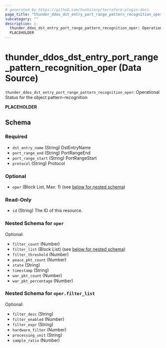 ```yaml
---
# generated by https://github.com/hashicorp/terraform-plugin-docs
page_title: "thunder_ddos_dst_entry_port_range_pattern_recognition_oper Data Source - terraform-provider-thunder"
subcategory: ""
description: |-
  thunder_ddos_dst_entry_port_range_pattern_recognition_oper: Operational Status for the object pattern-recognition
  PLACEHOLDER
---
```


# thunder_ddos_dst_entry_port_range_pattern_recognition_oper (Data Source)

`thunder_ddos_dst_entry_port_range_pattern_recognition_oper`: Operational Status for the object pattern-recognition

__PLACEHOLDER__



<!-- schema generated by tfplugindocs -->
## Schema

### Required

- `dst_entry_name` (String) DstEntryName
- `port_range_end` (String) PortRangeEnd
- `port_range_start` (String) PortRangeStart
- `protocol` (String) Protocol

### Optional

- `oper` (Block List, Max: 1) (see [below for nested schema](#nestedblock--oper))

### Read-Only

- `id` (String) The ID of this resource.

<a id="nestedblock--oper"></a>
### Nested Schema for `oper`

Optional:

- `filter_count` (Number)
- `filter_list` (Block List) (see [below for nested schema](#nestedblock--oper--filter_list))
- `filter_threshold` (Number)
- `peace_pkt_count` (Number)
- `state` (String)
- `timestamp` (String)
- `war_pkt_count` (Number)
- `war_pkt_percentage` (Number)

<a id="nestedblock--oper--filter_list"></a>
### Nested Schema for `oper.filter_list`

Optional:

- `filter_desc` (String)
- `filter_enabled` (Number)
- `filter_expr` (String)
- `hardware_filter` (Number)
- `processing_unit` (String)
- `sample_ratio` (Number)


